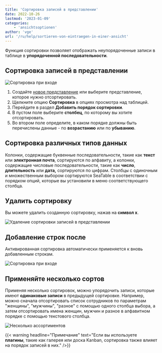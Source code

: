 ```yaml
---
title: 'Сортировка записей в представлении'
date: 2022-10-26
lastmod: '2023-01-09'
categories:
    - 'ansichtsoptionen'
author: 'vge'
url: '/ru/help/sortieren-von-eintraegen-in-einer-ansicht'
---
```


Функция сортировки позволяет отображать неупорядоченные записи в таблице в **упорядоченной последовательности**.

## Сортировка записей в представлении

![Сортировка при входе](https://seatable.io/wp-content/uploads/2022/10/Sortierung-von-Eintraegen-2.gif)

1. Создайте [новое представление](https://seatable.io/ru/docs/grundlagen-von-ansichten/anlegen-einer-neuen-ansicht/) или выберите представление, которое нужно отсортировать.
2. Щелкните опцию **Сортировка** в опциях просмотра над таблицей.
3. Перейдите в раздел **Добавить порядок сортировки**.
4. В пустом поле выберите **столбец**, по которому вы хотите отсортировать.
5. Во втором поле определите, в каком порядке должны быть перечислены данные - по **возрастанию** или по **убыванию**.

## Сортировка различных типов данных

Колонки, содержащие буквенные последовательности, такие как **текст** или **электронная почта**, сортируются по алфавиту, а колонки, содержащие числовые последовательности, такие как **число**, **длительность** или **дата,** сортируются по цифрам. Столбцы с одиночным и множественным выбором сортируются SeaTable в соответствии с порядком опций, которые вы установили в меню соответствующего столбца.

## Удалить сортировку

Вы можете удалить созданную сортировку, нажав на **символ x**.

![Удаление сортировки записей в представлении](https://seatable.io/wp-content/uploads/2022/10/Sortieren-von-Eintraegen-in-einer-Ansicht.png)

## Добавление строк после

Активированная сортировка автоматически применяется к вновь добавленным строкам.

![Сортировка при входе](https://seatable.io/wp-content/uploads/2022/10/Sortierung-von-Eintraegen-1-1.gif)

## Применяйте несколько сортов

Применяя несколько сортировок, можно упорядочить записи, которые имеют **одинаковые записи** в предыдущей сортировке. Например, можно сначала отсортировать список сотрудников по параметрам "женщины", "мужчины", "разное" с помощью одного столбца выбора, а затем отсортировать имена женщин, мужчин и разное в алфавитном порядке с помощью текстового столбца.

![Несколько ассортиментов](https://seatable.io/wp-content/uploads/2022/10/Mehrere-Sortierungen.png)

{{< warning  headline="Примечание"  text="Если вы используете **плагины**, такие как галерея или доска Kanban, сортировка также влияет на порядок записей в них." />}}
